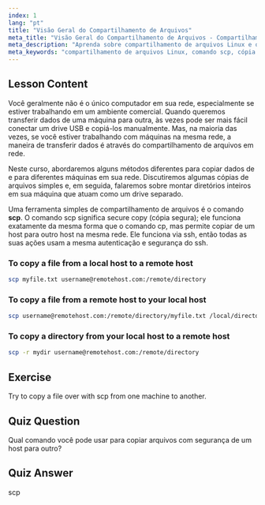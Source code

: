 ```yaml
---
index: 1
lang: "pt"
title: "Visão Geral do Compartilhamento de Arquivos"
meta_title: "Visão Geral do Compartilhamento de Arquivos - Compartilhamento de Rede"
meta_description: "Aprenda sobre compartilhamento de arquivos Linux e o comando secure copy (scp). Transfira arquivos entre hosts em sua rede. Comece com este guia para iniciantes!"
meta_keywords: "compartilhamento de arquivos Linux, comando scp, cópia segura, transferência de arquivos em rede, tutorial Linux, Linux para iniciantes, guia Linux"
---
```


## Lesson Content

Você geralmente não é o único computador em sua rede, especialmente se estiver trabalhando em um ambiente comercial. Quando queremos transferir dados de uma máquina para outra, às vezes pode ser mais fácil conectar um drive USB e copiá-los manualmente. Mas, na maioria das vezes, se você estiver trabalhando com máquinas na mesma rede, a maneira de transferir dados é através do compartilhamento de arquivos em rede.

Neste curso, abordaremos alguns métodos diferentes para copiar dados de e para diferentes máquinas em sua rede. Discutiremos algumas cópias de arquivos simples e, em seguida, falaremos sobre montar diretórios inteiros em sua máquina que atuam como um drive separado.

Uma ferramenta simples de compartilhamento de arquivos é o comando **scp**. O comando scp significa secure copy (cópia segura); ele funciona exatamente da mesma forma que o comando cp, mas permite copiar de um host para outro host na mesma rede. Ele funciona via ssh, então todas as suas ações usam a mesma autenticação e segurança do ssh.

### To copy a file from a local host to a remote host

```bash
scp myfile.txt username@remotehost.com:/remote/directory
```

### To copy a file from a remote host to your local host

```bash
scp username@remotehost.com:/remote/directory/myfile.txt /local/directory
```

### To copy a directory from your local host to a remote host

```bash
scp -r mydir username@remotehost.com:/remote/directory
```

## Exercise

Try to copy a file over with scp from one machine to another.

## Quiz Question

Qual comando você pode usar para copiar arquivos com segurança de um host para outro?

## Quiz Answer

scp
